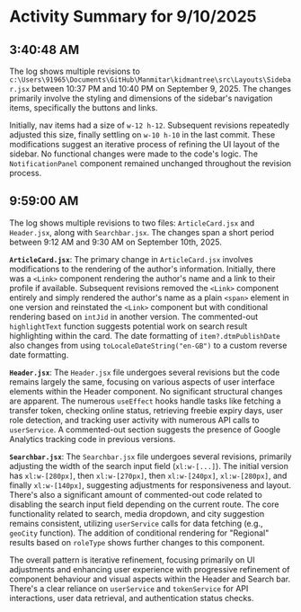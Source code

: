 # Activity Summary for 9/10/2025

## 3:40:48 AM
The log shows multiple revisions to `c:\Users\91965\Documents\GitHub\Manmitar\kidmantree\src\Layouts\Sidebar.jsx` between 10:37 PM and 10:40 PM on September 9, 2025.  The changes primarily involve the styling and dimensions of the sidebar's navigation items, specifically the buttons and links.

Initially, nav items had a size of `w-12 h-12`.  Subsequent revisions repeatedly adjusted this size, finally settling on `w-10 h-10`  in the last commit.  These modifications suggest an iterative process of refining the UI layout of the sidebar. No functional changes were made to the code's logic. The `NotificationPanel` component remained unchanged throughout the revision process.


## 9:59:00 AM
The log shows multiple revisions to two files: `ArticleCard.jsx` and `Header.jsx`,  along with `Searchbar.jsx`.  The changes span a short period between 9:12 AM and 9:30 AM on September 10th, 2025.

**`ArticleCard.jsx`**:  The primary change in `ArticleCard.jsx` involves modifications to the rendering of the author's information. Initially, there was a `<Link>` component rendering the author's name and a link to their profile if available.  Subsequent revisions removed the `<Link>` component entirely and simply rendered the author's name as a plain `<span>` element in one version and reinstated the `<Link>` component but with conditional rendering based on `intJid` in another version. The commented-out `highlightText` function suggests potential work on search result highlighting within the card.  The date formatting of `item?.dtmPublishDate` also changes from using `toLocaleDateString("en-GB")` to a custom reverse date formatting.

**`Header.jsx`**: The `Header.jsx` file undergoes several revisions but the code remains largely the same, focusing on various aspects of user interface elements within the Header component.  No significant structural changes are apparent.  The numerous `useEffect` hooks handle tasks like fetching a transfer token, checking online status, retrieving freebie expiry days, user role detection, and tracking user activity with numerous API calls to `userService`.  A commented-out section suggests the presence of Google Analytics tracking code in previous versions.

**`Searchbar.jsx`**:  The `Searchbar.jsx` file undergoes several revisions, primarily adjusting the width of the search input field (`xl:w-[...]`). The initial version has `xl:w-[280px]`, then `xl:w-[270px]`, then `xl:w-[240px]`, `xl:w-[280px]`,  and finally `xl:w-[140px]`,  suggesting adjustments for responsiveness and layout. There's also a significant amount of commented-out code related to disabling the search input field depending on the current route.  The core functionality related to search, media dropdown, and city suggestion remains consistent, utilizing `userService` calls for data fetching (e.g., `geoCity` function).  The addition of conditional rendering for "Regional" results based on `roleType` shows further changes to this component.


The overall pattern is iterative refinement, focusing primarily on UI adjustments and enhancing user experience with progressive refinement of  component behaviour and visual aspects within the Header and Search bar. There's a clear reliance on `userService` and `tokenService` for API interactions, user data retrieval, and authentication status checks.
